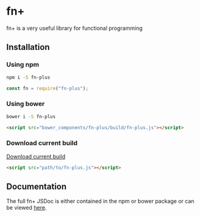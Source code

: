 # fn+

fn+ is a very useful library for functional programming

## Installation

### Using npm

``` bash
npm i -S fn-plus
```

``` javascript
const fn = require("fn-plus");
```

### Using bower

``` bash
bower i -S fn-plus
```

``` html
<script src="bower_components/fn-plus/build/fn-plus.js"></script>
```

### Download current build

[Download current build](https://raw.githubusercontent.com/stefanwimmer128/fn-plus/master/build/fn-plus.js)

``` html
<script src="path/to/fn-plus.js"></script>
```

## Documentation

The full fn+ JSDoc is either contained in the npm or bower package or can be viewed [here](https://github.com/stefanwimmer128/fn-plus/blob/master/docs/fn-plus.md).
